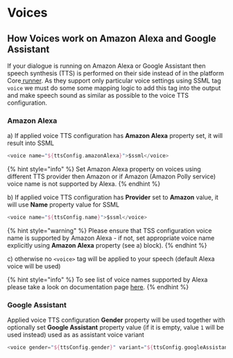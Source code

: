 # Voices



## How Voices work on Amazon Alexa and Google Assistant

If your dialogue is running on Amazon Alexa or Google Assistant then speech synthesis (TTS) is performed on their side instead of in the platform Core[ runner](broken-reference). As they support only particular voice settings using SSML tag `voice`  we must do some some mapping logic to add this tag into the output and make speech sound as similar as possible to the voice TTS configuration.&#x20;

### Amazon Alexa

a) If applied voice TTS configuration has **Amazon Alexa** property set, it will result into SSML&#x20;

```kotlin
<voice name="${ttsConfig.amazonAlexa}">$ssml</voice>
```

{% hint style="info" %}
Set Amazon Alexa property on voices using different TTS provider then Amazon or if Amazon (Amazon Polly service) voice name is not supported by Alexa.
{% endhint %}

b) If applied voice TTS configuration has **Provider** set to **Amazon** value, it will use **Name** property value for SSML&#x20;

```kotlin
<voice name="${ttsConfig.name}">$ssml</voice>
```

{% hint style="warning" %}
Please ensure that TSS configuration voice name is supported by Amazon Alexa - if not, set appropriate voice name explicitly using **Amazon Alexa** property (see a) block). &#x20;
{% endhint %}

c) otherwise no `<voice>` tag will be applied to your speech (default Alexa voice will be used)

{% hint style="info" %}
To see list of voice names supported by Alexa please take a look on documentation page [here](https://developer.amazon.com/en-US/docs/alexa/custom-skills/speech-synthesis-markup-language-ssml-reference.html#voice).
{% endhint %}

### Google Assistant

Applied voice TTS configuration **Gender** property will be used together with optionally set **Google Assistant** property value (if it is empty, value `1` will be used instead) used as as assistant voice variant

```kotlin
<voice gender="${ttsConfig.gender}" variant="${ttsConfig.googleAssistant ?: 1}">$ssml</voice> 
```

